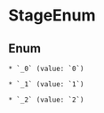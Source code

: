 
# StageEnum

## Enum


    * `_0` (value: `0`)

    * `_1` (value: `1`)

    * `_2` (value: `2`)



